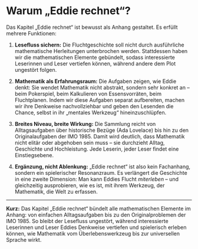 # Warum „Eddie rechnet“?

Das Kapitel „Eddie rechnet“ ist bewusst als Anhang gestaltet. Es erfüllt mehrere Funktionen:

1. **Lesefluss sichern:**
   Die Fluchtgeschichte soll nicht durch ausführliche mathematische Herleitungen unterbrochen werden. Stattdessen haben wir die mathematischen Elemente gebündelt, sodass interessierte Leserinnen und Leser vertiefen können, während andere dem Plot ungestört folgen.

2. **Mathematik als Erfahrungsraum:**
   Die Aufgaben zeigen, wie Eddie denkt: Sie wendet Mathematik nicht abstrakt, sondern sehr konkret an – beim Pokerspiel, beim Kalkulieren von Essensvorräten, beim Fluchtplanen. Indem wir diese Aufgaben separat aufbereiten, machen wir ihre Denkweise nachvollziehbar und geben den Lesenden die Chance, selbst in ihr „mentales Werkzeug“ hineinzuschlüpfen.

3. **Breites Niveau, breite Wirkung:**
   Die Sammlung reicht von Alltagsaufgaben über historische Bezüge (Ada Lovelace) bis hin zu den Originalaufgaben der IMO 1985. Damit wird deutlich, dass Mathematik nicht elitär oder abgehoben sein muss – sie durchzieht Alltag, Geschichte und Hochleistung. Jede Leserin, jeder Leser findet eine Einstiegsebene.

4. **Ergänzung, nicht Ablenkung:**
   „Eddie rechnet“ ist also kein Fachanhang, sondern ein spielerischer Resonanzraum. Es verlängert die Geschichte in eine zweite Dimension: Man kann Eddies Flucht *miterleben* – und gleichzeitig ausprobieren, wie es ist, mit ihrem Werkzeug, der Mathematik, die Welt zu erfassen.

---

**Kurz:** Das Kapitel „Eddie rechnet“ bündelt alle mathematischen Elemente im Anhang: von einfachen Alltagsaufgaben bis zu den Originalproblemen der IMO 1985. So bleibt der Lesefluss ungestört, während interessierte Leserinnen und Leser Eddies Denkweise vertiefen und spielerisch erleben können, wie Mathematik vom Überlebenswerkzeug bis zur universellen Sprache wirkt.
